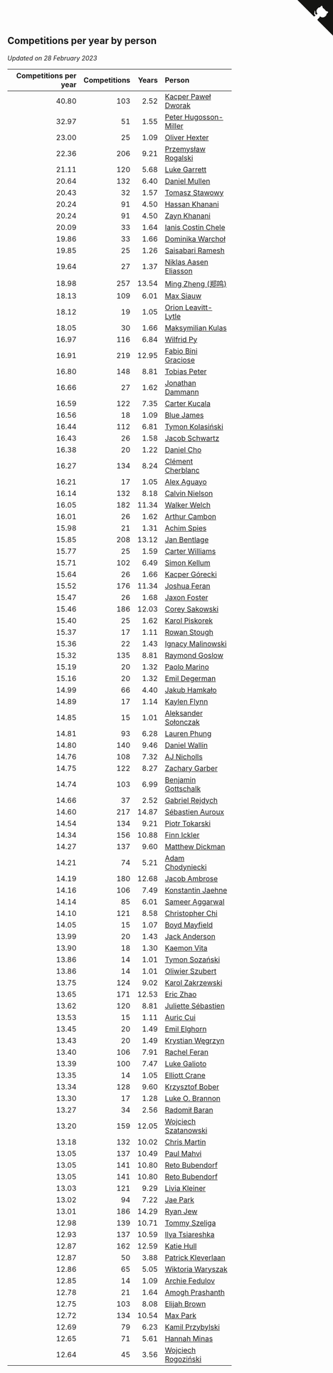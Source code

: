 ## Competitions per year by person

*Updated on 28 February 2023*

| Competitions per year | Competitions | Years | Person |
| ---: | ---: | ---: | :--- |
| 40.80 | 103 | 2.52 | [Kacper Paweł Dworak](https://www.worldcubeassociation.org/persons/2020DWOR01) |
| 32.97 | 51 | 1.55 | [Peter Hugosson-Miller](https://www.worldcubeassociation.org/persons/2021HUGO01) |
| 23.00 | 25 | 1.09 | [Oliver Hexter](https://www.worldcubeassociation.org/persons/2022HEXT01) |
| 22.36 | 206 | 9.21 | [Przemysław Rogalski](https://www.worldcubeassociation.org/persons/2013ROGA02) |
| 21.11 | 120 | 5.68 | [Luke Garrett](https://www.worldcubeassociation.org/persons/2017GARR05) |
| 20.64 | 132 | 6.40 | [Daniel Mullen](https://www.worldcubeassociation.org/persons/2016MULL04) |
| 20.43 | 32 | 1.57 | [Tomasz Stawowy](https://www.worldcubeassociation.org/persons/2021STAW01) |
| 20.24 | 91 | 4.50 | [Hassan Khanani](https://www.worldcubeassociation.org/persons/2018KHAN26) |
| 20.24 | 91 | 4.50 | [Zayn Khanani](https://www.worldcubeassociation.org/persons/2018KHAN28) |
| 20.09 | 33 | 1.64 | [Ianis Costin Chele](https://www.worldcubeassociation.org/persons/2021CHEL01) |
| 19.86 | 33 | 1.66 | [Dominika Warchoł](https://www.worldcubeassociation.org/persons/2021WARC01) |
| 19.85 | 25 | 1.26 | [Saisabari Ramesh](https://www.worldcubeassociation.org/persons/2021RAME01) |
| 19.64 | 27 | 1.37 | [Niklas Aasen Eliasson](https://www.worldcubeassociation.org/persons/2021ELIA01) |
| 18.98 | 257 | 13.54 | [Ming Zheng (郑鸣)](https://www.worldcubeassociation.org/persons/2009ZHEN11) |
| 18.13 | 109 | 6.01 | [Max Siauw](https://www.worldcubeassociation.org/persons/2017SIAU02) |
| 18.12 | 19 | 1.05 | [Orion Leavitt-Lytle](https://www.worldcubeassociation.org/persons/2022LEAV01) |
| 18.05 | 30 | 1.66 | [Maksymilian Kulas](https://www.worldcubeassociation.org/persons/2021KULA02) |
| 16.97 | 116 | 6.84 | [Wilfrid Py](https://www.worldcubeassociation.org/persons/2016PYWI01) |
| 16.91 | 219 | 12.95 | [Fabio Bini Graciose](https://www.worldcubeassociation.org/persons/2010GRAC02) |
| 16.80 | 148 | 8.81 | [Tobias Peter](https://www.worldcubeassociation.org/persons/2014PETE03) |
| 16.66 | 27 | 1.62 | [Jonathan Dammann](https://www.worldcubeassociation.org/persons/2021DAMM01) |
| 16.59 | 122 | 7.35 | [Carter Kucala](https://www.worldcubeassociation.org/persons/2015KUCA01) |
| 16.56 | 18 | 1.09 | [Blue James](https://www.worldcubeassociation.org/persons/2022JAME01) |
| 16.44 | 112 | 6.81 | [Tymon Kolasiński](https://www.worldcubeassociation.org/persons/2016KOLA02) |
| 16.43 | 26 | 1.58 | [Jacob Schwartz](https://www.worldcubeassociation.org/persons/2021SCHW01) |
| 16.38 | 20 | 1.22 | [Daniel Cho](https://www.worldcubeassociation.org/persons/2021CHOD01) |
| 16.27 | 134 | 8.24 | [Clément Cherblanc](https://www.worldcubeassociation.org/persons/2014CHER05) |
| 16.21 | 17 | 1.05 | [Alex Aguayo](https://www.worldcubeassociation.org/persons/2022AGUA01) |
| 16.14 | 132 | 8.18 | [Calvin Nielson](https://www.worldcubeassociation.org/persons/2014NIEL03) |
| 16.05 | 182 | 11.34 | [Walker Welch](https://www.worldcubeassociation.org/persons/2011WELC01) |
| 16.01 | 26 | 1.62 | [Arthur Cambon](https://www.worldcubeassociation.org/persons/2021CAMB01) |
| 15.98 | 21 | 1.31 | [Achim Spies](https://www.worldcubeassociation.org/persons/2021SPIE01) |
| 15.85 | 208 | 13.12 | [Jan Bentlage](https://www.worldcubeassociation.org/persons/2010BENT01) |
| 15.77 | 25 | 1.59 | [Carter Williams](https://www.worldcubeassociation.org/persons/2021WILL06) |
| 15.71 | 102 | 6.49 | [Simon Kellum](https://www.worldcubeassociation.org/persons/2016KELL12) |
| 15.64 | 26 | 1.66 | [Kacper Górecki](https://www.worldcubeassociation.org/persons/2021GORE01) |
| 15.52 | 176 | 11.34 | [Joshua Feran](https://www.worldcubeassociation.org/persons/2011FERA01) |
| 15.47 | 26 | 1.68 | [Jaxon Foster](https://www.worldcubeassociation.org/persons/2021FOST01) |
| 15.46 | 186 | 12.03 | [Corey Sakowski](https://www.worldcubeassociation.org/persons/2011SAKO01) |
| 15.40 | 25 | 1.62 | [Karol Piskorek](https://www.worldcubeassociation.org/persons/2021PISK01) |
| 15.37 | 17 | 1.11 | [Rowan Stough](https://www.worldcubeassociation.org/persons/2022STOU01) |
| 15.36 | 22 | 1.43 | [Ignacy Malinowski](https://www.worldcubeassociation.org/persons/2021MALI02) |
| 15.32 | 135 | 8.81 | [Raymond Goslow](https://www.worldcubeassociation.org/persons/2014GOSL01) |
| 15.19 | 20 | 1.32 | [Paolo Marino](https://www.worldcubeassociation.org/persons/2021MARI04) |
| 15.16 | 20 | 1.32 | [Emil Degerman](https://www.worldcubeassociation.org/persons/2021DEGE01) |
| 14.99 | 66 | 4.40 | [Jakub Hamkało](https://www.worldcubeassociation.org/persons/2018HAMK01) |
| 14.89 | 17 | 1.14 | [Kaylen Flynn](https://www.worldcubeassociation.org/persons/2022FLYN01) |
| 14.85 | 15 | 1.01 | [Aleksander Sołonczak](https://www.worldcubeassociation.org/persons/2022SOLO01) |
| 14.81 | 93 | 6.28 | [Lauren Phung](https://www.worldcubeassociation.org/persons/2016PHUN02) |
| 14.80 | 140 | 9.46 | [Daniel Wallin](https://www.worldcubeassociation.org/persons/2013WALL03) |
| 14.76 | 108 | 7.32 | [AJ Nicholls](https://www.worldcubeassociation.org/persons/2015NICH04) |
| 14.75 | 122 | 8.27 | [Zachary Garber](https://www.worldcubeassociation.org/persons/2014GARB01) |
| 14.74 | 103 | 6.99 | [Benjamin Gottschalk](https://www.worldcubeassociation.org/persons/2016GOTT01) |
| 14.66 | 37 | 2.52 | [Gabriel Rejdych](https://www.worldcubeassociation.org/persons/2020REJD01) |
| 14.60 | 217 | 14.87 | [Sébastien Auroux](https://www.worldcubeassociation.org/persons/2008AURO01) |
| 14.54 | 134 | 9.21 | [Piotr Tokarski](https://www.worldcubeassociation.org/persons/2013TOKA01) |
| 14.34 | 156 | 10.88 | [Finn Ickler](https://www.worldcubeassociation.org/persons/2012ICKL01) |
| 14.27 | 137 | 9.60 | [Matthew Dickman](https://www.worldcubeassociation.org/persons/2013DICK01) |
| 14.21 | 74 | 5.21 | [Adam Chodyniecki](https://www.worldcubeassociation.org/persons/2017CHOD02) |
| 14.19 | 180 | 12.68 | [Jacob Ambrose](https://www.worldcubeassociation.org/persons/2010AMBR01) |
| 14.16 | 106 | 7.49 | [Konstantin Jaehne](https://www.worldcubeassociation.org/persons/2015JAEH01) |
| 14.14 | 85 | 6.01 | [Sameer Aggarwal](https://www.worldcubeassociation.org/persons/2017AGGA01) |
| 14.10 | 121 | 8.58 | [Christopher Chi](https://www.worldcubeassociation.org/persons/2014CHIC01) |
| 14.05 | 15 | 1.07 | [Boyd Mayfield](https://www.worldcubeassociation.org/persons/2022MAYF01) |
| 13.99 | 20 | 1.43 | [Jack Anderson](https://www.worldcubeassociation.org/persons/2021ANDE05) |
| 13.90 | 18 | 1.30 | [Kaemon Vita](https://www.worldcubeassociation.org/persons/2021VITA01) |
| 13.86 | 14 | 1.01 | [Tymon Sozański](https://www.worldcubeassociation.org/persons/2022SOZA01) |
| 13.86 | 14 | 1.01 | [Oliwier Szubert](https://www.worldcubeassociation.org/persons/2022SZUB01) |
| 13.75 | 124 | 9.02 | [Karol Zakrzewski](https://www.worldcubeassociation.org/persons/2014ZAKR01) |
| 13.65 | 171 | 12.53 | [Eric Zhao](https://www.worldcubeassociation.org/persons/2010ZHAO19) |
| 13.62 | 120 | 8.81 | [Juliette Sébastien](https://www.worldcubeassociation.org/persons/2014SEBA01) |
| 13.53 | 15 | 1.11 | [Auric Cui](https://www.worldcubeassociation.org/persons/2022CUIA01) |
| 13.45 | 20 | 1.49 | [Emil Elghorn](https://www.worldcubeassociation.org/persons/2021ELGH01) |
| 13.43 | 20 | 1.49 | [Krystian Węgrzyn](https://www.worldcubeassociation.org/persons/2021WEGR01) |
| 13.40 | 106 | 7.91 | [Rachel Feran](https://www.worldcubeassociation.org/persons/2015FERA01) |
| 13.39 | 100 | 7.47 | [Luke Galioto](https://www.worldcubeassociation.org/persons/2015GALI02) |
| 13.35 | 14 | 1.05 | [Elliott Crane](https://www.worldcubeassociation.org/persons/2022CRAN01) |
| 13.34 | 128 | 9.60 | [Krzysztof Bober](https://www.worldcubeassociation.org/persons/2013BOBE01) |
| 13.30 | 17 | 1.28 | [Luke O. Brannon](https://www.worldcubeassociation.org/persons/2021BRAN02) |
| 13.27 | 34 | 2.56 | [Radomił Baran](https://www.worldcubeassociation.org/persons/2020BARA02) |
| 13.20 | 159 | 12.05 | [Wojciech Szatanowski](https://www.worldcubeassociation.org/persons/2011SZAT01) |
| 13.18 | 132 | 10.02 | [Chris Martin](https://www.worldcubeassociation.org/persons/2013MART03) |
| 13.05 | 137 | 10.49 | [Paul Mahvi](https://www.worldcubeassociation.org/persons/2012MAHV01) |
| 13.05 | 141 | 10.80 | [Reto Bubendorf](https://www.worldcubeassociation.org/persons/2012BUBE01) |
| 13.05 | 141 | 10.80 | [Reto Bubendorf](https://www.worldcubeassociation.org/persons/2012BUBE01) |
| 13.03 | 121 | 9.29 | [Livia Kleiner](https://www.worldcubeassociation.org/persons/2013KLEI03) |
| 13.02 | 94 | 7.22 | [Jae Park](https://www.worldcubeassociation.org/persons/2015PARK24) |
| 13.01 | 186 | 14.29 | [Ryan Jew](https://www.worldcubeassociation.org/persons/2008JEWR01) |
| 12.98 | 139 | 10.71 | [Tommy Szeliga](https://www.worldcubeassociation.org/persons/2012SZEL01) |
| 12.93 | 137 | 10.59 | [Ilya Tsiareshka](https://www.worldcubeassociation.org/persons/2012TERE01) |
| 12.87 | 162 | 12.59 | [Katie Hull](https://www.worldcubeassociation.org/persons/2010HULL01) |
| 12.87 | 50 | 3.88 | [Patrick Kleverlaan](https://www.worldcubeassociation.org/persons/2019KLEV01) |
| 12.86 | 65 | 5.05 | [Wiktoria Waryszak](https://www.worldcubeassociation.org/persons/2018WARY01) |
| 12.85 | 14 | 1.09 | [Archie Fedulov](https://www.worldcubeassociation.org/persons/2022FEDU01) |
| 12.78 | 21 | 1.64 | [Amogh Prashanth](https://www.worldcubeassociation.org/persons/2021PRAS01) |
| 12.75 | 103 | 8.08 | [Elijah Brown](https://www.worldcubeassociation.org/persons/2015BROW03) |
| 12.72 | 134 | 10.54 | [Max Park](https://www.worldcubeassociation.org/persons/2012PARK03) |
| 12.69 | 79 | 6.23 | [Kamil Przybylski](https://www.worldcubeassociation.org/persons/2016PRZY01) |
| 12.65 | 71 | 5.61 | [Hannah Minas](https://www.worldcubeassociation.org/persons/2017MINA04) |
| 12.64 | 45 | 3.56 | [Wojciech Rogoziński](https://www.worldcubeassociation.org/persons/2019ROGO04) |


<a href="https://github.com/jonatanklosko/wca_statistics" class="github-corner" aria-label="View source on Github"><svg width="80" height="80" viewBox="0 0 250 250" style="fill:#151513; color:#fff; position: absolute; top: 0; border: 0; right: 0;" aria-hidden="true"><path d="M0,0 L115,115 L130,115 L142,142 L250,250 L250,0 Z"></path><path d="M128.3,109.0 C113.8,99.7 119.0,89.6 119.0,89.6 C122.0,82.7 120.5,78.6 120.5,78.6 C119.2,72.0 123.4,76.3 123.4,76.3 C127.3,80.9 125.5,87.3 125.5,87.3 C122.9,97.6 130.6,101.9 134.4,103.2" fill="currentColor" style="transform-origin: 130px 106px;" class="octo-arm"></path><path d="M115.0,115.0 C114.9,115.1 118.7,116.5 119.8,115.4 L133.7,101.6 C136.9,99.2 139.9,98.4 142.2,98.6 C133.8,88.0 127.5,74.4 143.8,58.0 C148.5,53.4 154.0,51.2 159.7,51.0 C160.3,49.4 163.2,43.6 171.4,40.1 C171.4,40.1 176.1,42.5 178.8,56.2 C183.1,58.6 187.2,61.8 190.9,65.4 C194.5,69.0 197.7,73.2 200.1,77.6 C213.8,80.2 216.3,84.9 216.3,84.9 C212.7,93.1 206.9,96.0 205.4,96.6 C205.1,102.4 203.0,107.8 198.3,112.5 C181.9,128.9 168.3,122.5 157.7,114.1 C157.9,116.9 156.7,120.9 152.7,124.9 L141.0,136.5 C139.8,137.7 141.6,141.9 141.8,141.8 Z" fill="currentColor" class="octo-body"></path></svg></a><style>.github-corner:hover .octo-arm{animation:octocat-wave 560ms ease-in-out}@keyframes octocat-wave{0%,100%{transform:rotate(0)}20%,60%{transform:rotate(-25deg)}40%,80%{transform:rotate(10deg)}}@media (max-width:500px){.github-corner:hover .octo-arm{animation:none}.github-corner .octo-arm{animation:octocat-wave 560ms ease-in-out}}</style>
